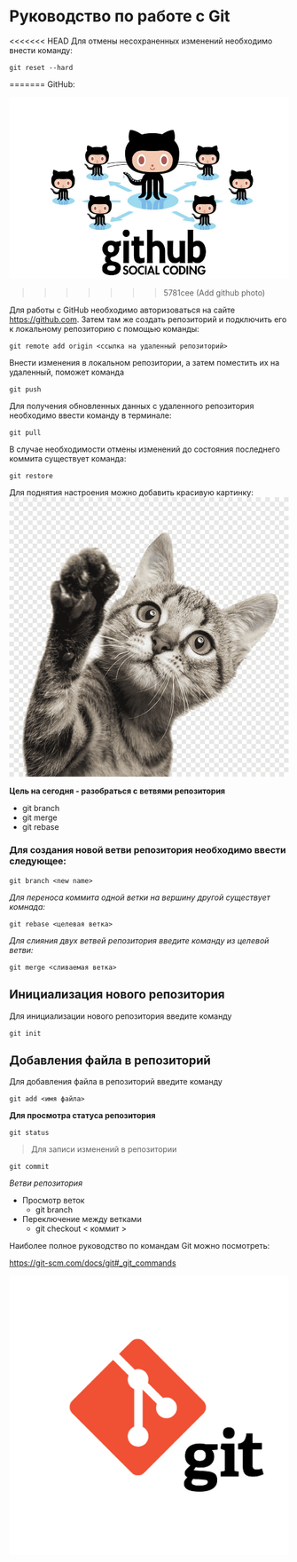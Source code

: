 # Руководство по работе с Git

<<<<<<< HEAD
Для отмены несохраненных изменений необходимо внести команду:

```
git reset --hard
```
=======
GitHub:

![github](github.jpg)
>>>>>>> 5781cee (Add github photo)

Для работы с GitHub необходимо авторизоваться на сайте <https://github.com>. Затем там же создать репозиторий и подключить его к локальному репозиторию с помощью команды:
```
git remote add origin <ссылка на удаленный репозиторий>
```

Внести изменения в локальном репозитории, а затем поместить их на удаленный, поможет команда
```
git push
```
Для получения обновленных данных с удаленного репозитория необходимо ввести команду в терминале:

```
git pull
```
В случае необходимости отмены изменений до состояния последнего коммита существует команда:
```
git restore
```


Для поднятия настроения можно добавить красивую картинку:
![hicat](hicat.png)

**Цель на сегодня - разобраться с ветвями репозитория**

- git branch
- git merge
- git rebase

### Для создания новой ветви репозитория необходимо ввести следующее:
```
git branch <new name>
```

*Для переноса коммита одной ветки на вершину другой существует комнада:*
```
git rebase <целевая ветка>
```


*Для слияния двух ветвей репозитория введите команду из целевой ветви:*
```
git merge <сливаемая ветка>
```


## Инициализация нового репозитория

Для инициализации нового репозитория введите команду
```
git init 
```

## Добавления файла в репозиторий

Для добавления файла в репозиторий введите команду
```
git add <имя файла>
```


**Для просмотра статуса репозитория**

```
git status
```

>Для записи изменений в репозитории

```
git commit
```
*Ветви репозитория*

- Просмотр веток
    - git branch
- Переключение между ветками
    - git checkout < коммит >

Наиболее полное руководство по командам Git можно посмотреть:

<https://git-scm.com/docs/git#_git_commands>

![git logo](git_logo.png)


